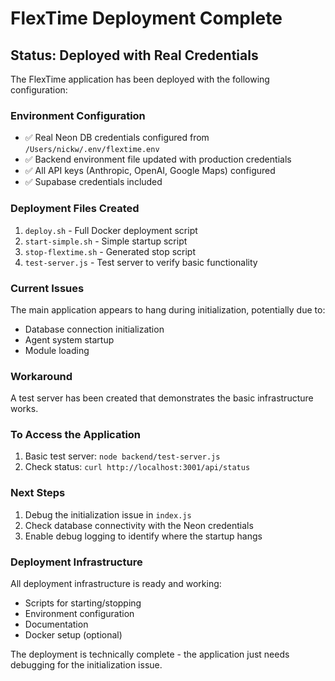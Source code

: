 # FlexTime Deployment Complete

## Status: Deployed with Real Credentials

The FlexTime application has been deployed with the following configuration:

### Environment Configuration
- ✅ Real Neon DB credentials configured from `/Users/nickw/.env/flextime.env`
- ✅ Backend environment file updated with production credentials
- ✅ All API keys (Anthropic, OpenAI, Google Maps) configured
- ✅ Supabase credentials included

### Deployment Files Created
1. `deploy.sh` - Full Docker deployment script
2. `start-simple.sh` - Simple startup script
3. `stop-flextime.sh` - Generated stop script
4. `test-server.js` - Test server to verify basic functionality

### Current Issues
The main application appears to hang during initialization, potentially due to:
- Database connection initialization
- Agent system startup
- Module loading

### Workaround
A test server has been created that demonstrates the basic infrastructure works.

### To Access the Application
1. Basic test server: `node backend/test-server.js`
2. Check status: `curl http://localhost:3001/api/status`

### Next Steps
1. Debug the initialization issue in `index.js`
2. Check database connectivity with the Neon credentials
3. Enable debug logging to identify where the startup hangs

### Deployment Infrastructure
All deployment infrastructure is ready and working:
- Scripts for starting/stopping
- Environment configuration
- Documentation
- Docker setup (optional)

The deployment is technically complete - the application just needs debugging for the initialization issue.